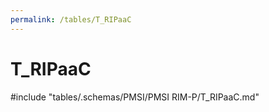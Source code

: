 ```yaml
---
permalink: /tables/T_RIPaaC
---
```

# T\_RIPaaC
<!-- SPDX-License-Identifier: MPL-2.0 -->

<!-- ATTENTION : Ne pas supprimer ou modifier la ligne ci-dessous -->
#include "tables/.schemas/PMSI/PMSI RIM-P/T_RIPaaC.md"
<!-- ATTENTION : Ne pas supprimer ou modifier la ligne ci-dessus -->
